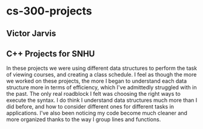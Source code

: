 # cs-300-projects
## Victor Jarvis

C++ Projects for SNHU
---
In these projects we were using different data structures to perform the task of viewing courses, and creating a class schedule. I feel as though the more we worked on these projects, the more I began to understand each data structure more in terms of efficiency, which I've admittedly struggled with in the past. The only real roadblock I felt was choosing the right ways to execute the syntax. I do think I understand data structures much more than I did before, and how to consider different ones for different tasks in applications. I've also been noticing my code become much cleaner and more organized thanks to the way I group lines and functions.
